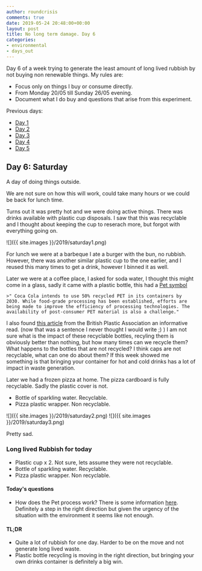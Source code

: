 ```yaml
---
author: roundcrisis
comments: true
date: 2019-05-24 20:48:00+00:00
layout: post
title: No long term damage. Day 6
categories:
- environmental
- days_out
---
```


Day 6 of a week trying to generate the least amount of long lived rubbish by not buying non renewable things. My rules are:

* Focus only on things I buy or consume directly.
* From Monday 20/05 till Sunday 26/05 evening.
* Document what I do buy and questions that arise from this experiment.

Previous days:

* [Day 1](http://www.roundcrisis.com/2019/05/20/no-longter-damage-1/)
* [Day 2](http://www.roundcrisis.com/2019/05/21/no-longter-damage-2/)
* [Day 3](http://www.roundcrisis.com/2019/05/22/no-longer-damage-3/)
* [Day 4](http://www.roundcrisis.com/2019/05/23/no-longer-damage-4/)
* [Day 5](http://www.roundcrisis.com/2019/05/24/no-longer-damage-5/)

## Day 6: Saturday

A day of doing things outside.

We are not sure on how this will work, could take many hours or we could be back for lunch time.

Turns out it was pretty hot and we were doing active things. There was drinks available with plastic cup disposals. 
I saw that this was recyclable and I thought about keeping the cup to reserach more, but forgot with everything going on.

![]({{ site.images }}/2019/saturday1.png)

For lunch we were at a barbeque I ate a burger with the bun, no rubbish. However, there was another similar plastic cup to the one earlier, and I reused this many times to get a drink, however I binned it as well.

Later we were at a coffee place, I asked for soda water, I thought this might come in a glass, sadly it came with a plastic bottle, this had a [Pet symbol](https://en.wikipedia.org/wiki/PET_bottle_recycling)

    >" Coca Cola intends to use 50% recycled PET in its containers by 2030. While food-grade processing has been established, efforts are being made to improve the efficiency of processing technologies. The availability of post-consumer PET material is also a challenge."

I also found [this article](https://www.bpf.co.uk/Sustainability/pet_plastic_bottles_facts_not_myths.aspx) from the British Plastic Association an informative read. (now that was a sentence I never thought I would write ;) )
I am not sure what is the impact of these recyclable bottles, recyling them is obviously better than nothing, but how many times can we recycle them? What happens to the bottles that are not recycled? I think caps are not recyclable, what can one do about them? If this week showed me something is that bringing your container for hot and cold drinks has a lot of impact in waste generation.


Later we had a frozen pizza at home. The pizza cardboard is fully recyclable. Sadly the plastic cover is not.

* Bottle of sparkling water. Recyclable.
* Pizza plastic wrapper. Non recyclable.


![]({{ site.images }}/2019/saturday2.png)
![]({{ site.images }}/2019/saturday3.png)

Pretty sad.

### Long lived Rubbish for today

* Plastic cup x 2. Not sure, lets assume they were not recyclable.
* Bottle of sparkling water. Recyclable.
* Pizza plastic wrapper. Non recyclable.

#### Today's questions

* How does the Pet process work? There is some information [here](https://www.thebalancesmb.com/recycling-polyethylene-terephthalate-pet-2877869). Definitely a step in the right direction but given the urgency of the situation with the environment it seems like not enough.

#### TL;DR

* Quite a lot of rubbish for one day. Harder to be on the move and not generate long lived waste.
* Plastic bottle recycling is moving in the right direction, but bringing your own drinks container is definitely a big win.

